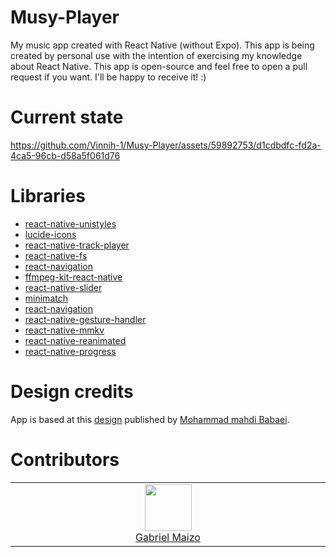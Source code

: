 # Musy-Player
My music app created with React Native (without Expo). This app is being created by personal use with the intention of exercising my knowledge about React Native. This app is open-source and feel free to open a pull request if you want. I'll be happy to receive it! :)

# Current state
https://github.com/Vinnih-1/Musy-Player/assets/59892753/d1cdbdfc-fd2a-4ca5-96cb-d58a5f061d76

# Libraries

- [react-native-unistyles](https://github.com/jpudysz/react-native-unistyles)
- [lucide-icons](https://lucide.dev/guide/installation)
- [react-native-track-player](https://github.com/doublesymmetry/react-native-track-player)
- [react-native-fs](https://github.com/itinance/react-native-fs)
- [react-navigation](https://github.com/react-navigation/react-navigation)
- [ffmpeg-kit-react-native](https://github.com/arthenica/ffmpeg-kit)
- [react-native-slider](https://github.com/callstack/react-native-slider)
- [minimatch](https://github.com/isaacs/minimatch)
- [react-navigation](https://reactnavigation.org/docs/getting-started/)
- [react-native-gesture-handler](https://docs.swmansion.com/react-native-gesture-handler/docs/)
- [react-native-mmkv](https://github.com/mrousavy/react-native-mmkv)
- [react-native-reanimated](https://docs.swmansion.com/react-native-reanimated/docs/fundamentals/getting-started/)
- [react-native-progress](https://github.com/oblador/react-native-progress)

# Design credits

App is based at this [design](https://www.figma.com/community/file/1217535322790191292) published by [Mohammad mahdi Babaei](https://www.figma.com/@mohammadteow).

# Contributors

<table><tbody><tr>
	<td align="center" valign="top" width="11%">
	<a href="https://github.com/Undead34">
		<img src="https://github.com/Undead34.png?s=75" width="75" height="75"><br />
		Gabriel Maizo
	</a>
</td></tr></tbody></table>
